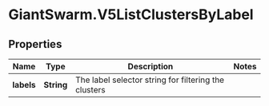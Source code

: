 # GiantSwarm.V5ListClustersByLabel

## Properties
Name | Type | Description | Notes
------------ | ------------- | ------------- | -------------
**labels** | **String** | The label selector string for filtering the clusters | 


